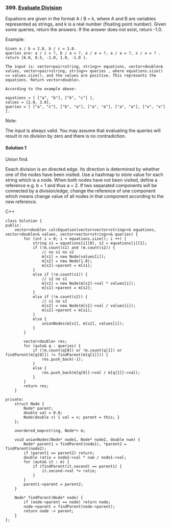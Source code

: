 ### 399\. [Evaluate Division](https://leetcode.com/problems/evaluate-division/)

Equations are given in the format A / B = k, where A and B are variables represented as strings, and k is a real number (floating point number). Given some queries, return the answers. If the answer does not exist, return -1.0.

Example:
```
Given a / b = 2.0, b / c = 3.0.
queries are: a / c = ?, b / a = ?, a / e = ?, a / a = ?, x / x = ? .
return [6.0, 0.5, -1.0, 1.0, -1.0 ].

The input is: vector<pair<string, string>> equations, vector<double>& values, vector<pair<string, string>> queries , where equations.size() == values.size(), and the values are positive. This represents the equations. Return vector<double>.

According to the example above:

equations = [ ["a", "b"], ["b", "c"] ],
values = [2.0, 3.0],
queries = [ ["a", "c"], ["b", "a"], ["a", "e"], ["a", "a"], ["x", "x"] ]. 
```
Note:

The input is always valid. You may assume that evaluating the queries will result in no division by zero and there is no contradiction.


#### Solution 1

Union find. 

Eeach division is an directed edge. Its direction is determined by
whether one of the nodes have been visited. Use a hashmap to store value for
each string which is a node. When both nodes have not been visited, define
a reference e.g. b = 1 and thus a = 2. If two separated components will be
connected by a division/edge, change the reference of one component which
means change value of all nodes in that component according to the new reference.

C++

```
class Solution {
public:
    vector<double> calcEquation(vector<vector<string>>& equations, vector<double>& values, vector<vector<string>>& queries) {
        for (int i = 0; i < equations.size(); i ++) {
            string s1 = equations[i][0], s2 = equations[i][1];
            if (!m.count(s1) and !m.count(s2)) {
                // no s1 no s2
                m[s1] = new Node(values[i]);
                m[s2] = new Node(1.0);
                m[s2]->parent = m[s1];
            } 
            else if (!m.count(s1)) {
                // s2 no s1
                m[s1] = new Node(m[s2]->val * values[i]);
                m[s1]->parent = m[s2];
            } 
            else if (!m.count(s2)) {
                // s1 no s2
                m[s2] = new Node(m[s1]->val / values[i]);
                m[s2]->parent = m[s1];
            } 
            else {
                unionNodes(m[s1], m[s2], values[i]);
            }
        }
        
        vector<double> res;
        for (auto& q : queries) {
            if (!m.count(q[0]) or !m.count(q[1]) or findParent(m[q[0]]) != findParent(m[q[1]])) {
                res.push_back(-1);
            }
            else {
                res.push_back(m[q[0]]->val / m[q[1]]->val);
            }
        }
        return res;
    }
    
private:
    struct Node {
        Node* parent;
        double val = 0.0;
        Node(double v) { val = v; parent = this; }
    };

    unordered_map<string, Node*> m;
    
    void unionNodes(Node* node1, Node* node2, double num) {
        Node* parent1 = findParent(node1), *parent2 = findParent(node2);
        if (parent1 == parent2) return;
        double ratio = node2->val * num / node1->val;
        for (auto& it : m) {
            if (findParent(it.second) == parent1) {
                it.second->val *= ratio;
            }
        }
        parent1->parent = parent2;
    }
    
    Node* findParent(Node* node) {
        if (node->parent == node) return node;
        node->parent = findParent(node->parent);
        return node -> parent;
    }
};
```
